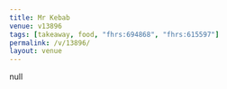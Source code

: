```yaml
---
title: Mr Kebab
venue: v13896
tags: [takeaway, food, "fhrs:694868", "fhrs:615597"]
permalink: /v/13896/
layout: venue
---
```

null